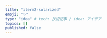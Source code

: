 ```yaml
---
title: "iterm2-solarized"
emoji: "✨"
type: "idea" # tech: 技術記事 / idea: アイデア
topics: []
published: false
---
```

